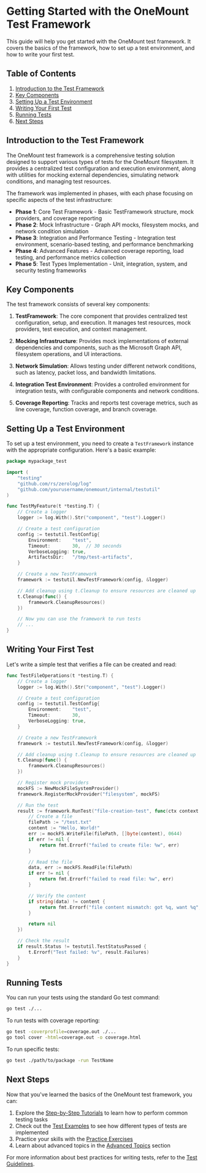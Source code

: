 # Getting Started with the OneMount Test Framework

This guide will help you get started with the OneMount test framework. It covers the basics of the framework, how to set up a test environment, and how to write your first test.

## Table of Contents

1. [Introduction to the Test Framework](#introduction-to-the-test-framework)
2. [Key Components](#key-components)
3. [Setting Up a Test Environment](#setting-up-a-test-environment)
4. [Writing Your First Test](#writing-your-first-test)
5. [Running Tests](#running-tests)
6. [Next Steps](#next-steps)

## Introduction to the Test Framework

The OneMount test framework is a comprehensive testing solution designed to support various types of tests for the OneMount filesystem. It provides a centralized test configuration and execution environment, along with utilities for mocking external dependencies, simulating network conditions, and managing test resources.

The framework was implemented in phases, with each phase focusing on specific aspects of the test infrastructure:

- **Phase 1**: Core Test Framework - Basic TestFramework structure, mock providers, and coverage reporting
- **Phase 2**: Mock Infrastructure - Graph API mocks, filesystem mocks, and network condition simulation
- **Phase 3**: Integration and Performance Testing - Integration test environment, scenario-based testing, and performance benchmarking
- **Phase 4**: Advanced Features - Advanced coverage reporting, load testing, and performance metrics collection
- **Phase 5**: Test Types Implementation - Unit, integration, system, and security testing frameworks

## Key Components

The test framework consists of several key components:

1. **TestFramework**: The core component that provides centralized test configuration, setup, and execution. It manages test resources, mock providers, test execution, and context management.

2. **Mocking Infrastructure**: Provides mock implementations of external dependencies and components, such as the Microsoft Graph API, filesystem operations, and UI interactions.

3. **Network Simulation**: Allows testing under different network conditions, such as latency, packet loss, and bandwidth limitations.

4. **Integration Test Environment**: Provides a controlled environment for integration tests, with configurable components and network conditions.

5. **Coverage Reporting**: Tracks and reports test coverage metrics, such as line coverage, function coverage, and branch coverage.

## Setting Up a Test Environment

To set up a test environment, you need to create a `TestFramework` instance with the appropriate configuration. Here's a basic example:

```go
package mypackage_test

import (
    "testing"
    "github.com/rs/zerolog/log"
    "github.com/yourusername/onemount/internal/testutil"
)

func TestMyFeature(t *testing.T) {
    // Create a logger
    logger := log.With().Str("component", "test").Logger()

    // Create a test configuration
    config := testutil.TestConfig{
        Environment:    "test",
        Timeout:        30,  // 30 seconds
        VerboseLogging: true,
        ArtifactsDir:   "/tmp/test-artifacts",
    }

    // Create a new TestFramework
    framework := testutil.NewTestFramework(config, &logger)

    // Add cleanup using t.Cleanup to ensure resources are cleaned up
    t.Cleanup(func() {
        framework.CleanupResources()
    })

    // Now you can use the framework to run tests
    // ...
}
```

## Writing Your First Test

Let's write a simple test that verifies a file can be created and read:

```go
func TestFileOperations(t *testing.T) {
    // Create a logger
    logger := log.With().Str("component", "test").Logger()

    // Create a test configuration
    config := testutil.TestConfig{
        Environment:    "test",
        Timeout:        30,
        VerboseLogging: true,
    }

    // Create a new TestFramework
    framework := testutil.NewTestFramework(config, &logger)

    // Add cleanup using t.Cleanup to ensure resources are cleaned up
    t.Cleanup(func() {
        framework.CleanupResources()
    })

    // Register mock providers
    mockFS := NewMockFileSystemProvider()
    framework.RegisterMockProvider("filesystem", mockFS)

    // Run the test
    result := framework.RunTest("file-creation-test", func(ctx context.Context) error {
        // Create a file
        filePath := "/test.txt"
        content := "Hello, World!"
        err := mockFS.WriteFile(filePath, []byte(content), 0644)
        if err != nil {
            return fmt.Errorf("failed to create file: %w", err)
        }

        // Read the file
        data, err := mockFS.ReadFile(filePath)
        if err != nil {
            return fmt.Errorf("failed to read file: %w", err)
        }

        // Verify the content
        if string(data) != content {
            return fmt.Errorf("file content mismatch: got %q, want %q", string(data), content)
        }

        return nil
    })

    // Check the result
    if result.Status != testutil.TestStatusPassed {
        t.Errorf("Test failed: %v", result.Failures)
    }
}
```

## Running Tests

You can run your tests using the standard Go test command:

```bash
go test ./...
```

To run tests with coverage reporting:

```bash
go test -coverprofile=coverage.out ./...
go tool cover -html=coverage.out -o coverage.html
```

To run specific tests:

```bash
go test ./path/to/package -run TestName
```

## Next Steps

Now that you've learned the basics of the OneMount test framework, you can:

1. Explore the [Step-by-Step Tutorials](02-tutorials/) to learn how to perform common testing tasks
2. Check out the [Test Examples](03-examples/) to see how different types of tests are implemented
3. Practice your skills with the [Practice Exercises](04-exercises/)
4. Learn about advanced topics in the [Advanced Topics](05-advanced-topics/) section

For more information about best practices for writing tests, refer to the [Test Guidelines](../../guides/testing/test-guidelines.md).